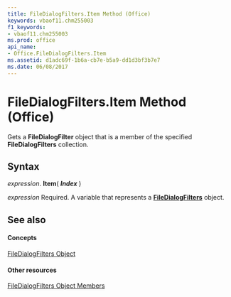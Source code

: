 ```yaml
---
title: FileDialogFilters.Item Method (Office)
keywords: vbaof11.chm255003
f1_keywords:
- vbaof11.chm255003
ms.prod: office
api_name:
- Office.FileDialogFilters.Item
ms.assetid: d1adc69f-1b6a-cb7e-b5a9-dd1d3bf3b7e7
ms.date: 06/08/2017
---
```



# FileDialogFilters.Item Method (Office)

Gets a  **FileDialogFilter** object that is a member of the specified **FileDialogFilters** collection.


## Syntax

 _expression_. **Item**( **_Index_** )

 _expression_ Required. A variable that represents a **[FileDialogFilters](filedialogfilters-object-office.md)** object.


## See also


#### Concepts


[FileDialogFilters Object](filedialogfilters-object-office.md)
#### Other resources


[FileDialogFilters Object Members](filedialogfilters-members-office.md)


